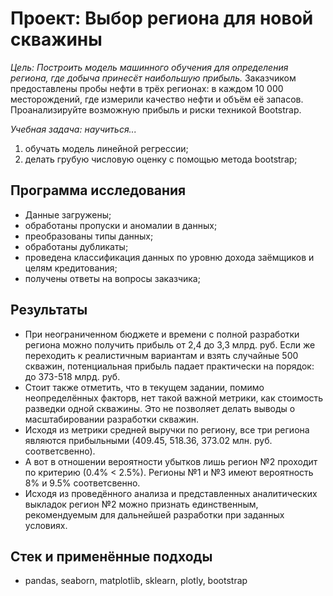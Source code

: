 ﻿# Проект: Выбор региона для новой скважины

*Цель: Построить модель машинного обучения для определения региона, где добыча принесёт наибольшую прибыль.*
Заказчиком предоставлены пробы нефти в трёх регионах: в каждом 10 000 месторождений, где измерили качество нефти и объём её запасов.
Проанализируйте возможную прибыль и риски техникой Bootstrap.

*Учебная задача: научиться...*
1. обучать модель линейной регрессии;
2. делать грубую числовую оценку с помощью метода bootstrap;

## Программа исследования
- Данные загружены;
- обработаны пропуски и аномалии в данных;
- преобразованы типы данных;
- обработаны дубликаты;
- проведена классификация данных по уровню дохода заёмщиков и целям кредитования;
- получены ответы на вопросы заказчика;

## Результаты
- При неограниченном бюджете и времени с полной разработки региона можно получить прибыль от 2,4 до 3,3 млрд. руб. Если же переходить к реалистичным вариантам и взять случайные 500 скважин, потенциальная прибыль падает практически на порядок: до 373-518 млрд. руб.
- Стоит также отметить, что в текущем задании, помимо неопределённых факторв, нет такой важной метрики, как стоимость разведки одной скважины. Это не позволяет делать выводы о масштабировании разработки скважин.
- Исходя из метрики средней выручки по региону, все три региона являются прибыльными (409.45, 518.36, 373.02 млн. руб. соответсвенно).
- А вот в отношении вероятности убытков лишь регион №2 проходит по критерию (0.4% < 2.5%). Регионы №1 и №3 имеют вероятность 8% и 9.5% соответсвенно.
- Исходя из проведённого анализа и представленных аналитических выкладок регион №2 можно признать единственным, рекомендуемым для дальнейшей разработки при заданных условиях.

## Стек и применённые подходы
* pandas, seaborn, matplotlib, sklearn, plotly, bootstrap